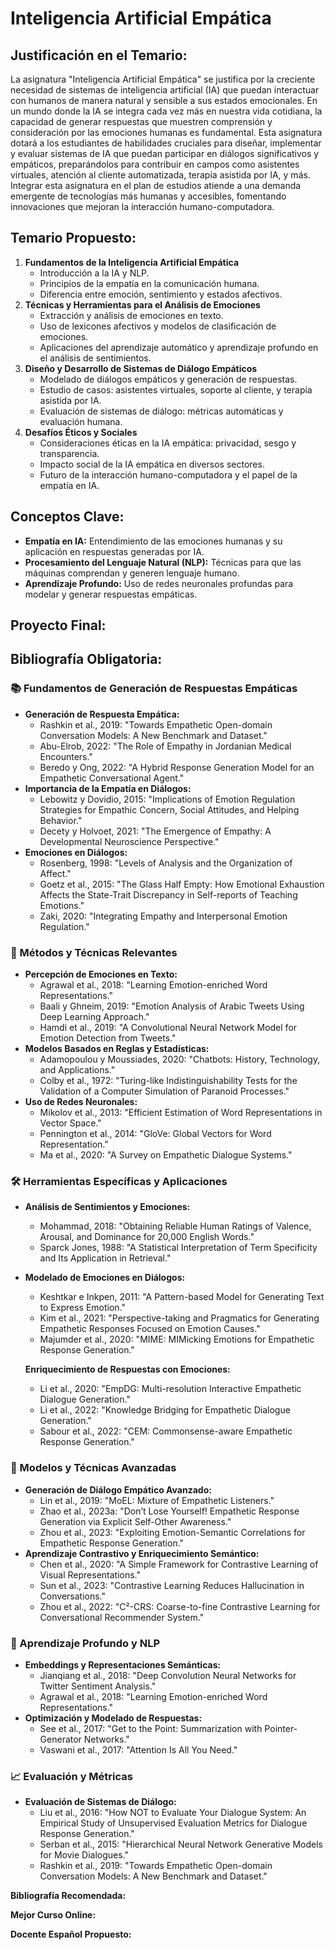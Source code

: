 # Inteligencia Artificial Empática

## Justificación en el Temario:

La asignatura "Inteligencia Artificial Empática" se justifica por la creciente necesidad de sistemas de inteligencia artificial (IA) que puedan interactuar con humanos de manera natural y sensible a sus estados emocionales. En un mundo donde la IA se integra cada vez más en nuestra vida cotidiana, la capacidad de generar respuestas que muestren comprensión y consideración por las emociones humanas es fundamental. Esta asignatura dotará a los estudiantes de habilidades cruciales para diseñar, implementar y evaluar sistemas de IA que puedan participar en diálogos significativos y empáticos, preparándolos para contribuir en campos como asistentes virtuales, atención al cliente automatizada, terapia asistida por IA, y más. Integrar esta asignatura en el plan de estudios atiende a una demanda emergente de tecnologías más humanas y accesibles, fomentando innovaciones que mejoran la interacción humano-computadora.

## Temario Propuesto:

1. **Fundamentos de la Inteligencia Artificial Empática**
    - Introducción a la IA y NLP.
    - Principios de la empatía en la comunicación humana.
    - Diferencia entre emoción, sentimiento y estados afectivos.
2. **Técnicas y Herramientas para el Análisis de Emociones**
    - Extracción y análisis de emociones en texto.
    - Uso de lexicones afectivos y modelos de clasificación de emociones.
    - Aplicaciones del aprendizaje automático y aprendizaje profundo en el análisis de sentimientos.
3. **Diseño y Desarrollo de Sistemas de Diálogo Empáticos**
    - Modelado de diálogos empáticos y generación de respuestas.
    - Estudio de casos: asistentes virtuales, soporte al cliente, y terapia asistida por IA.
    - Evaluación de sistemas de diálogo: métricas automáticas y evaluación humana.
4. **Desafíos Éticos y Sociales**
    - Consideraciones éticas en la IA empática: privacidad, sesgo y transparencia.
    - Impacto social de la IA empática en diversos sectores.
    - Futuro de la interacción humano-computadora y el papel de la empatía en IA.

## Conceptos Clave:

- **Empatía en IA:** Entendimiento de las emociones humanas y su aplicación en respuestas generadas por IA.
- **Procesamiento del Lenguaje Natural (NLP):** Técnicas para que las máquinas comprendan y generen lenguaje humano.
- **Aprendizaje Profundo:** Uso de redes neuronales profundas para modelar y generar respuestas empáticas.

## Proyecto Final:

## Bibliografía Obligatoria:

### **📚 Fundamentos de Generación de Respuestas Empáticas**

- **Generación de Respuesta Empática:**
    - Rashkin et al., 2019: "Towards Empathetic Open-domain Conversation Models: A New Benchmark and Dataset."
    - Abu-Elrob, 2022: "The Role of Empathy in Jordanian Medical Encounters."
    - Beredo y Ong, 2022: "A Hybrid Response Generation Model for an Empathetic Conversational Agent."
- **Importancia de la Empatía en Diálogos:**
    - Lebowitz y Dovidio, 2015: "Implications of Emotion Regulation Strategies for Empathic Concern, Social Attitudes, and Helping Behavior."
    - Decety y Holvoet, 2021: "The Emergence of Empathy: A Developmental Neuroscience Perspective."
- **Emociones en Diálogos:**
    - Rosenberg, 1998: "Levels of Analysis and the Organization of Affect."
    - Goetz et al., 2015: "The Glass Half Empty: How Emotional Exhaustion Affects the State-Trait Discrepancy in Self-reports of Teaching Emotions."
    - Zaki, 2020: "Integrating Empathy and Interpersonal Emotion Regulation."

### **🧠 Métodos y Técnicas Relevantes**

- **Percepción de Emociones en Texto:**
    - Agrawal et al., 2018: "Learning Emotion-enriched Word Representations."
    - Baali y Ghneim, 2019: "Emotion Analysis of Arabic Tweets Using Deep Learning Approach."
    - Hamdi et al., 2019: "A Convolutional Neural Network Model for Emotion Detection from Tweets."
- **Modelos Basados en Reglas y Estadísticas:**
    - Adamopoulou y Moussiades, 2020: "Chatbots: History, Technology, and Applications."
    - Colby et al., 1972: "Turing-like Indistinguishability Tests for the Validation of a Computer Simulation of Paranoid Processes."
- **Uso de Redes Neuronales:**
    - Mikolov et al., 2013: "Efficient Estimation of Word Representations in Vector Space."
    - Pennington et al., 2014: "GloVe: Global Vectors for Word Representation."
    - Ma et al., 2020: "A Survey on Empathetic Dialogue Systems."

### **🛠️ Herramientas Específicas y Aplicaciones**

- **Análisis de Sentimientos y Emociones:**
    - Mohammad, 2018: "Obtaining Reliable Human Ratings of Valence, Arousal, and Dominance for 20,000 English Words."
    - Sparck Jones, 1988: "A Statistical Interpretation of Term Specificity and Its Application in Retrieval."
- **Modelado de Emociones en Diálogos:**
    - Keshtkar e Inkpen, 2011: "A Pattern-based Model for Generating Text to Express Emotion."
    - Kim et al., 2021: "Perspective-taking and Pragmatics for Generating Empathetic Responses Focused on Emotion Causes."
    - Majumder et al., 2020: "MIME: MIMicking Emotions for Empathetic Response Generation."
    
    **Enriquecimiento de Respuestas con Emociones:**
    
    - Li et al., 2020: "EmpDG: Multi-resolution Interactive Empathetic Dialogue Generation."
    - Li et al., 2022: "Knowledge Bridging for Empathetic Dialogue Generation."
    - Sabour et al., 2022: "CEM: Commonsense-aware Empathetic Response Generation."

### **🚀 Modelos y Técnicas Avanzadas**

- **Generación de Diálogo Empático Avanzado:**
    - Lin et al., 2019: "MoEL: Mixture of Empathetic Listeners."
    - Zhao et al., 2023a: "Don’t Lose Yourself! Empathetic Response Generation via Explicit Self-Other Awareness."
    - Zhou et al., 2023: "Exploiting Emotion-Semantic Correlations for Empathetic Response Generation."
- **Aprendizaje Contrastivo y Enriquecimiento Semántico:**
    - Chen et al., 2020: "A Simple Framework for Contrastive Learning of Visual Representations."
    - Sun et al., 2023: "Contrastive Learning Reduces Hallucination in Conversations."
    - Zhou et al., 2022: "C²-CRS: Coarse-to-fine Contrastive Learning for Conversational Recommender System."

### **🤖 Aprendizaje Profundo y NLP**

- **Embeddings y Representaciones Semánticas:**
    - Jianqiang et al., 2018: "Deep Convolution Neural Networks for Twitter Sentiment Analysis."
    - Agrawal et al., 2018: "Learning Emotion-enriched Word Representations."
- **Optimización y Modelado de Respuestas:**
    - See et al., 2017: "Get to the Point: Summarization with Pointer-Generator Networks."
    - Vaswani et al., 2017: "Attention Is All You Need."

### **📈 Evaluación y Métricas**

- **Evaluación de Sistemas de Diálogo:**
    - Liu et al., 2016: "How NOT to Evaluate Your Dialogue System: An Empirical Study of Unsupervised Evaluation Metrics for Dialogue Response Generation."
    - Serban et al., 2015: "Hierarchical Neural Network Generative Models for Movie Dialogues."
    - Rashkin et al., 2019: "Towards Empathetic Open-domain Conversation Models: A New Benchmark and Dataset."

**Bibliografía Recomendada:**

**Mejor Curso Online:**

**Docente Español Propuesto:**